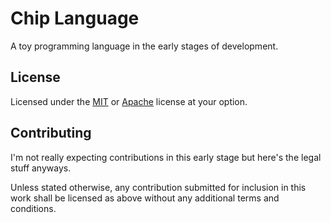 # Chip Language

A toy programming language in the early stages of development.

## License

Licensed under the [MIT](LICENSE-MIT.txt) or [Apache](LICENSE-APACHE.txt)
license at your option.

## Contributing

I'm not really expecting contributions in this early stage but here's
the legal stuff anyways.

Unless stated otherwise, any contribution submitted for inclusion in
this work shall be licensed as above without any additional terms
and conditions.
